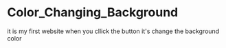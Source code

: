 # Color_Changing_Background
it is my first website when you cllick the button it's change the background color
